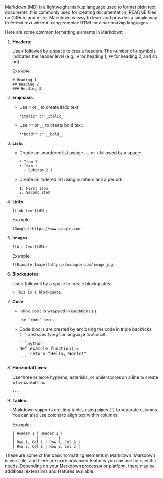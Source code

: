Markdown (MD) is a lightweight markup language used to format plain text documents. It is commonly used for creating documentation, README files on GitHub, and more. Markdown is easy to learn and provides a simple way to format text without using complex HTML or other markup languages.

Here are some common formatting elements in Markdown:

1. **Headers**:

   Use `#` followed by a space to create headers. The number of `#` symbols indicates the header level (e.g., `#` for heading 1, `##` for heading 2, and so on).

   Example:
   ```
   # Heading 1
   ## Heading 2
   ### Heading 3
   ```

2. **Emphasis**:

   - Use `*` or `_` to create italic text:
     ```
     *italic* or _italic_
     ```

   - Use `**` or `__` to create bold text:
     ```
     **bold** or __bold__
     ```

3. **Lists**:

   - Create an unordered list using `*`, `-`, or `+` followed by a space:
     ```
     * Item 1
     * Item 2
       - Subitem 2.1
     ```

   - Create an ordered list using numbers and a period:
     ```
     1. First item
     2. Second item
     ```

4. **Links**:

   ```
   [Link text](URL)
   ```

   Example:
   ```
   [Google](https://www.google.com)
   ```

5. **Images**:

   ```
   ![Alt text](URL)
   ```

   Example:
   ```
   ![Example Image](https://example.com/image.jpg)
   ```

6. **Blockquotes**:

   Use `>` followed by a space to create blockquotes:

   ```
   > This is a blockquote.
   ```

7. **Code**:

   - Inline code is wrapped in backticks (`):
     ```
     Use `code` here.
     ```

   - Code blocks are created by enclosing the code in triple backticks (```) and specifying the language (optional):
     <pre>
     ```python
     def example_function():
         return "Hello, World!"
     ```
     </pre>

8. **Horizontal Lines**:

   Use three or more hyphens, asterisks, or underscores on a line to create a horizontal line:

   ```
   ---
   ```

9. **Tables**:

   Markdown supports creating tables using pipes (`|`) to separate columns. You can also use colons to align text within columns.

   Example:
   ```
   | Header 1 | Header 2 |
   | -------- | ------- |
   | Row 1, Col 1 | Row 1, Col 2 |
   | Row 2, Col 1 | Row 2, Col 2 |
   ```

These are some of the basic formatting elements in Markdown. Markdown is versatile, and there are more advanced features you can use for specific needs. Depending on your Markdown processor or platform, there may be additional extensions and features available.